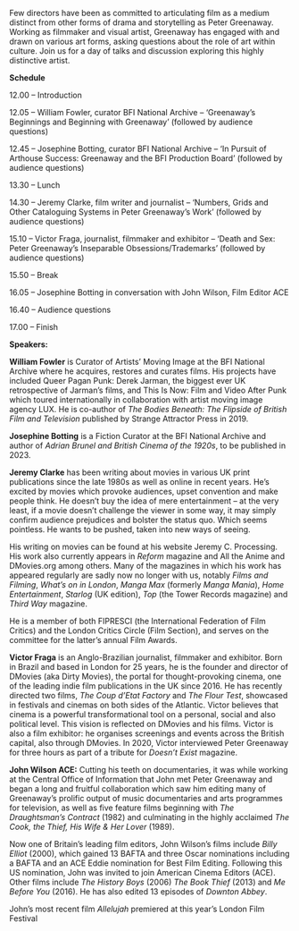 
Few directors have been as committed to articulating film as a medium distinct from other forms of drama and storytelling as Peter Greenaway. Working as filmmaker and visual artist, Greenaway has engaged with and drawn on various art forms, asking questions about the role of art within culture. Join us for a day of talks and discussion exploring this highly distinctive artist.  

**Schedule**

12.00 – Introduction

12.05 – William Fowler, curator BFI National Archive – ‘Greenaway’s Beginnings and Beginning with Greenaway’ (followed by audience questions)  

12.45 – Josephine Botting, curator BFI National Archive – ‘In Pursuit of Arthouse Success: Greenaway and the BFI Production Board’ (followed by audience questions)  

13.30 – Lunch  

14.30 – Jeremy Clarke, film writer and journalist – ‘Numbers, Grids and Other Cataloguing Systems in Peter Greenaway’s Work’ (followed by audience questions)  

15.10 – Victor Fraga, journalist, filmmaker and exhibitor – ‘Death and Sex: Peter Greenaway’s Inseparable Obsessions/Trademarks’ (followed by audience questions)  

15.50 – Break  

16.05 – Josephine Botting in conversation with John Wilson, Film Editor ACE  

16.40 – Audience questions  

17.00 – Finish

**Speakers:**

**William Fowler** is Curator of Artists’ Moving Image at the BFI National Archive where he acquires, restores and curates films. His projects have included Queer Pagan Punk: Derek Jarman, the biggest ever UK retrospective of Jarman’s films, and This Is Now: Film and Video After Punk which toured internationally in collaboration with artist moving image agency LUX. He is co-author of _The Bodies Beneath: The Flipside of British Film and Television_ published by Strange Attractor Press in 2019.

**Josephine Botting** is a Fiction Curator at the BFI National Archive and author of _Adrian Brunel and British Cinema of the 1920s_, to be published in 2023.

**Jeremy Clarke** has been writing about movies in various UK print publications since the late 1980s as well as online in recent years. He’s excited by movies which provoke audiences, upset convention and make people think. He doesn’t buy the idea of mere entertainment – at the very least, if a movie doesn’t challenge the viewer in some way, it may simply confirm audience prejudices and bolster the status quo. Which seems pointless. He wants to be pushed, taken into new ways of seeing.

His writing on movies can be found at his website Jeremy C. Processing. His work also currently appears in _Reform_ magazine and All the Anime and DMovies.org among others. Many of the magazines in which his work has appeared regularly are sadly now no longer with us, notably _Films and Filming_, _What’s on in London_, _Manga Max_ (formerly _Manga Mania_), _Home Entertainment_, _Starlog_ (UK edition), _Top_ (the Tower Records magazine) and _Third Way_ magazine.

He is a member of both FIPRESCI (the International Federation of Film Critics) and the London Critics Circle (Film Section), and serves on the committee for the latter’s annual Film Awards.

**Victor Fraga** is an Anglo-Brazilian journalist, filmmaker and exhibitor. Born in Brazil and based in London for 25 years, he is the founder and director of DMovies (aka Dirty Movies), the portal for thought-provoking cinema, one of the leading indie film publications in the UK since 2016. He has recently directed two films, _The Coup d’Etat Factory_ and _The Flour Test_, showcased in festivals and cinemas on both sides of the Atlantic. Victor believes that cinema is a powerful transformational tool on a personal, social and also political level. This vision is reflected on DMovies and his films. Victor is also a film exhibitor: he organises screenings and events across the British capital, also through DMovies. In 2020, Victor interviewed Peter Greenaway for three hours as part of a tribute for _Doesn’t Exist_ magazine.

**John Wilson ACE:** Cutting his teeth on documentaries, it was while working at the Central Office of Information that John met Peter Greenaway and began a long and fruitful collaboration which saw him editing many of Greenaway’s prolific output of music documentaries and arts programmes for television, as well as five feature films beginning with _The Draughtsman’s Contract_ (1982) and culminating in the highly acclaimed _The Cook, the Thief, His Wife & Her Lover_ (1989).

Now one of Britain’s leading film editors, John Wilson’s films include _Billy Elliot_ (2000), which gained 13 BAFTA and three Oscar nominations including a BAFTA and an ACE Eddie nomination for Best Film Editing. Following this US nomination, John was invited to join American Cinema Editors (ACE). Other films include _The History Boys_ (2006) _The Book Thief_ (2013) and _Me Before You_ (2016). He has also edited 13 episodes of _Downton Abbey_.

John’s most recent film _Allelujah_ premiered at this year’s London Film Festival
<!--stackedit_data:
eyJoaXN0b3J5IjpbNzQxMjQzMjU4XX0=
-->